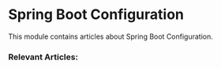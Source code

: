 # Spring Boot Configuration

This module contains articles about Spring Boot Configuration.

### Relevant Articles: 

